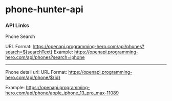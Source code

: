 # phone-hunter-api
### API Links
Phone Search

URL Format: https://openapi.programming-hero.com/api/phones?search=${searchText}
Example: https://openapi.programming-hero.com/api/phones?search=iphone

-------------------------------------------------------------------------------------

Phone detail url:
URL Format: https://openapi.programming-hero.com/api/phone/${id}

Example: https://openapi.programming-hero.com/api/phone/apple_iphone_13_pro_max-11089

